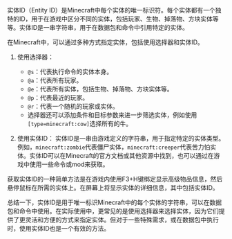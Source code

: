 实体ID（Entity ID）是Minecraft中每个实体的唯一标识符。每个实体都有一个独特的ID，用于在游戏中区分不同的实体，包括玩家、生物、掉落物、方块实体等等。实体ID是一串字符串，用于在数据包和命令中引用特定的实体。

在Minecraft中，可以通过多种方式指定实体，包括使用选择器和实体ID。

1. 使用选择器：
   - `@s`：代表执行命令的实体本身。
   - `@a`：代表所有玩家。
   - `@e`：代表所有实体，包括生物、掉落物、方块实体等。
   - `@p`：代表最近的玩家。
   - `@r`：代表一个随机的玩家或实体。
   - 选择器还可以添加条件和目标参数来进一步筛选实体，例如使用`[type=minecraft:cow]`选择所有的牛。

2. 使用实体ID：
   实体ID是一串由游戏定义的字符串，用于指定特定的实体类型。例如，`minecraft:zombie`代表僵尸实体，`minecraft:creeper`代表苦力怕实体。实体ID可以在Minecraft的官方文档或其他资源中找到，也可以通过在游戏中使用一些命令或mod来获取。

获取实体ID的一种简单方法是在游戏内使用F3+H键绑定显示高级物品信息，然后悬停鼠标在所需的实体上。在屏幕上将显示实体的详细信息，其中包括实体ID。

总结一下，实体ID是用于唯一标识Minecraft中的每个实体的字符串，可以在数据包和命令中使用。在实际使用中，更常见的是使用选择器来选择实体，因为它们提供了更灵活和方便的方式来指定实体。但对于一些特殊需求，或在数据包中执行时，使用实体ID也是一个有效的方法。